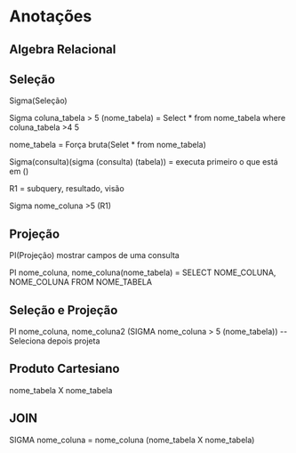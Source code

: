 # Anotações

## Algebra Relacional

## Seleção

Sigma(Seleção)

Sigma coluna_tabela > 5 (nome_tabela) = Select * from nome_tabela where coluna_tabela >4 5

nome_tabela = Força bruta(Selet * from nome_tabela)

Sigma(consulta)(sigma (consulta) (tabela)) = executa primeiro o que está em ()

R1 = subquery, resultado, visão

Sigma nome_coluna >5 (R1)

## Projeção
PI(Projeção) mostrar campos de uma consulta

PI nome_coluna, nome_coluna(nome_tabela) = SELECT NOME_COLUNA, NOME_COLUNA FROM NOME_TABELA

## Seleção e Projeção
PI nome_coluna, nome_coluna2 (SIGMA nome_coluna > 5 (nome_tabela))
-- Seleciona depois projeta

## Produto Cartesiano
nome_tabela X nome_tabela

## JOIN
SIGMA nome_coluna = nome_coluna (nome_tabela X nome_tabela)